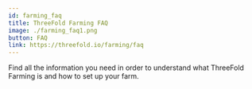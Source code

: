 ```yaml
---
id: farming_faq
title: ThreeFold Farming FAQ
image: ./farming_faq1.png
button: FAQ
link: https://threefold.io/farming/faq
---
```


Find all the information you need in order to understand what ThreeFold Farming is and how to set up your farm.